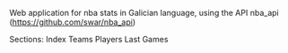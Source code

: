 Web application for nba stats in Galician language, using the API nba_api (https://github.com/swar/nba_api)

Sections:
  Index
  Teams
  Players
  Last Games
